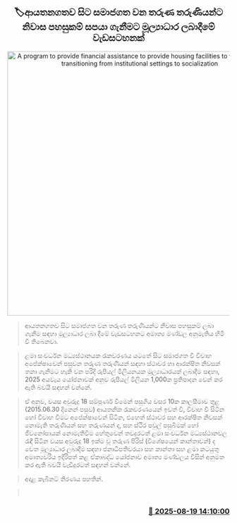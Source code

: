 <p align='center'><b><h2 align='center' title='A program to provide financial assistance to provide housing facilities to young people transitioning from institutional settings to socialization'>🏷ආයතනගතව සිට සමාජගත වන තරුණ තරුණියන්ට නිවාස පහසුකම් සපයා ගැනීමට මූල්‍යාධාර ලබාදීමේ වැඩසටහනක්</h2></b></p>
<p align='center'><img src='https://helakuru.sgp1.cdn.digitaloceanspaces.com/esana/images/lib/cabinet-updates[1].jpg' width='600' alt='A program to provide financial assistance to provide housing facilities to young people transitioning from institutional settings to socialization'></p>

> ආයතනගතව සිට සමාජගත වන තරුණ තරුණියන්ට නිවාස පහසුකම් ලබා ගැනීම සඳහා මූල්‍යාධාර ලබා දීමේ වැඩසටහනට අමාත්‍ය මණ්ඩල අනුමැතිය හිමි වී තිබෙනවා.

> ළමා සංවර්ධන මධ්‍යස්ථානයක රැකවරණය යටතේ සිට සමාජගත වී විවාහ අපේක්ෂාවෙන් පසුවන තරුණ තරුණියන් සඳහා ස්ථාවර හා ආරක්ෂිත නිවසක් තනා ගැනීමට හැකි වන පරිදි රුපියල් මිලියනයක මූල්‍යාධාරයක් ලබාදීම සඳහා, 2025 අයවැය යෝජනාවක් අනුව රුපියල් මිලියන 1,000ක ප්‍රතිපාදන වෙන් කර ඇති බවයි සඳහන් වන්නේ.

> ඒ අනුව, වයස අවුරුදු 18 සම්පූර්ණ වීමෙන් පසුගිය වසර 10ක කාලසීමාව තුළ (2015.06.30 දිනෙන් පසුව) ආයතනික රැකවරණයෙන් ඉවත් වී, විවාහ වී සිටින හෝ විවාහ වීමට අපේක්ෂාවෙන් සිටින, එහෙත් ස්ථාවර සහ ආරක්ෂිත නිවසක් නොමැති තරුණියන් සහ තරුණයන් ද, සහ ස්ථිර පවුල් පසුබිමක් හෝ ජීවනෝපායක් නොමැතිවීම හේතුවෙන් තවදුරටත් ළමා සංවර්ධන මධ්‍යස්ථානවල රැඳී සිටින වයස අවුරුදු 18 ඉක්ම වූ තරුණ පිරිස් (විශේෂයෙන් කාන්තාවන්) ද වෙත මූල්‍යාධාර ලබාදීම සඳහා ජනාධිපතිවරයා සහ කාන්තා සහ ළමා කටයුතු අමාත්‍යවරිය ඉදිරිපත් කළ ඒකාබද්ධ යෝජනාව අමාත්‍ය මණ්ඩලය විසින් අනුමත කර ඇති බවයි වැඩිදුරටත් සඳහන් වන්නේ.

> අදාළ කැබිනට් තීරණය පහතින්.

>  



<h3 align='right'><a href='https://www.helakuru.lk/esana/p/112823/'>📅 2025-08-19 14:10:00</a></h3>
